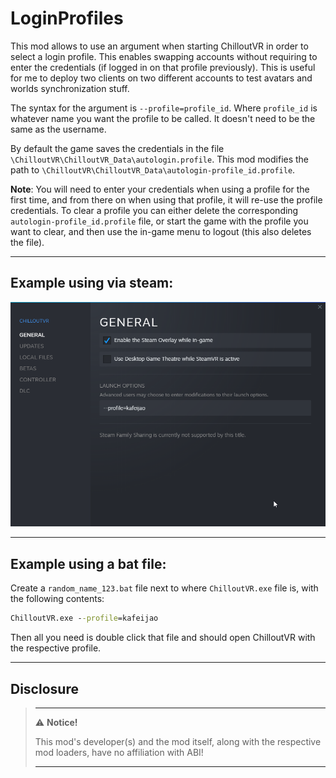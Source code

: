 # LoginProfiles

This mod allows to use an argument when starting ChilloutVR in order to select a login profile. This enables
swapping accounts without requiring to enter the credentials (if logged in on that profile previously).
This is useful for me to deploy two clients on two different accounts to test avatars and worlds synchronization stuff.

The syntax for the argument is `--profile=profile_id`. Where `profile_id` is whatever name you want the profile to be
called. It doesn't need to be the same as the username.

By default the game saves the credentials in the file `\ChilloutVR\ChilloutVR_Data\autologin.profile`. This mod modifies
the path to `\ChilloutVR\ChilloutVR_Data\autologin-profile_id.profile`.

**Note**: You will need to enter your credentials when using a profile for the first time, and from there on when using
that profile, it will re-use the profile credentials. To clear a profile you can either delete the corresponding 
`autologin-profile_id.profile` file, or start the game with the profile you want to clear, and then use the in-game 
menu to logout (this also deletes the file).

---

## Example using via steam:

![login_profile_example.png](login_profile_example.png)

---

## Example using a bat file:

Create a `random_name_123.bat` file next to where `ChilloutVR.exe` file is, with the following contents:

```bat
ChilloutVR.exe --profile=kafeijao
```

Then all you need is double click that file and should open ChilloutVR with the respective profile.

---

## Disclosure

> ---
> ⚠️ **Notice!**  
>
> This mod's developer(s) and the mod itself, along with the respective mod loaders, have no affiliation with ABI!
>
> ---
